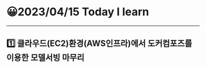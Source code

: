 # 😀2023/04/15 Today I learn
-------------------------
## 1️⃣ 클라우드(EC2)환경(AWS인프라)에서 도커컴포즈를 이용한 모델서빙 마무리
